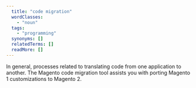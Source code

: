 ```yaml
---
  title: "code migration"
  wordClasses:
    - "noun"
  tags:
    - "programming"
  synonyms: []
  relatedTerms: []
  readMore: []
---
```

In general, processes related to translating code from one application to another. The Magento code migration tool assists you with porting Magento 1 customizations to Magento 2.
